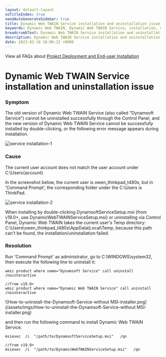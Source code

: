 ```yaml
---
layout: default-layout
noTitleIndex: true
needAutoGenerateSidebar: true
title: Dynamic Web TWAIN Service installation and uninstallation issue
keywords: Dynamic Web TWAIN, Dynamic Web TWAIN Service, installation, uninstallation
breadcrumbText: Dynamic Web TWAIN Service installation and uninstallation issue
description: Dynamic Web TWAIN Service installation and uninstallation issue
date: 2022-02-18 18:06:22 +0800
---
```


View all FAQs about [Project Deployment and End-user Installation](
https://www.dynamsoft.com/web-twain/docs/faq/#project-deployment-and-end-user-installation)

# Dynamic Web TWAIN Service installation and uninstallation issue


### Symptom

The old version of Dynamic Web TWAIN Service (also called "Dynamsoft Service") cannot be uninstalled successfully through the Control Panel, and the new version of Dynamic Web TWAIN Service cannot be successfully installed by double-clicking, or the following error message appears during installation.

![service installation-1](/assets/imgs/service-installation-1.png)

### Cause

The current user account does not match the user account under C:\Users\{account}

In the screenshot below, the current user is owen_thinkpad_t480s, but in 'Command Prompt', the corresponding folder under the C:\Users is ThinkPad.

![service installation-2](/assets/imgs/service-installation-2.png)

When installing by double-clicking DynamsoftServiceSetup.msi (from v19.0+, use DynamicWebTWAINServiceSetup.msi) or uninstalling via Control Panel, Dynamic Web TWAIN takes the current user's Temp directory:
C:\Users\owen_thinkpad_t480s\AppData\Local\Temp, because this path can't be found, the installation/uninstallation failed.

### Resolution

Run 'Command Prompt' as administrator, go to C:\WINDOWS\system32, then execute the following line to uninstall it:

``` shell
wmic product where name="Dynamsoft Service" call uninstall /nointeractive

//from v19.0+
wmic product where name="Dynamic Web TWAIN Service" call uninstall /nointeractive
```

![How-to-uninstall-the-Dynamsoft-Service-without MSI-installer.png](/assets/imgs/How-to-uninstall-the-Dynamsoft-Service-without MSI-installer.png)

and then run the following command to install Dynamic Web TWAIN Service.

``` shell
msiexec  /i  "/path/to/DynamsoftServiceSetup.msi"   /qn

//from v19.0+
msiexec  /i  "/path/to/DynamicWebTWAINServiceSetup.msi"   /qn
```
